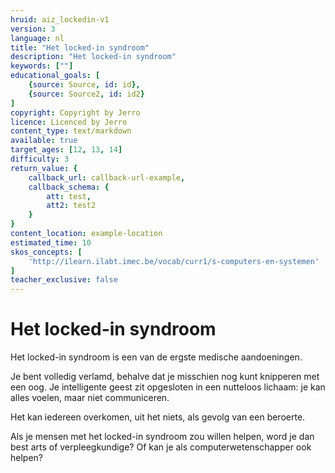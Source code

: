 ```yaml
---
hruid: aiz_lockedin-v1
version: 3
language: nl
title: "Het locked-in syndroom"
description: "Het locked-in syndroom"
keywords: [""]
educational_goals: [
    {source: Source, id: id}, 
    {source: Source2, id: id2}
]
copyright: Copyright by Jerro
licence: Licenced by Jerro
content_type: text/markdown
available: true
target_ages: [12, 13, 14]
difficulty: 3
return_value: {
    callback_url: callback-url-example,
    callback_schema: {
        att: test,
        att2: test2
    }
}
content_location: example-location
estimated_time: 10
skos_concepts: [
    'http://ilearn.ilabt.imec.be/vocab/curr1/s-computers-en-systemen'
]
teacher_exclusive: false
---
```


# Het locked-in syndroom 
Het locked-in syndroom is een van de ergste medische aandoeningen.

Je bent volledig verlamd, behalve dat je misschien nog kunt knipperen met een oog. Je intelligente geest zit opgesloten in een nutteloos lichaam: je kan alles voelen, maar niet communiceren. 

Het kan iedereen overkomen, uit het niets, als gevolg van een beroerte. 

Als je mensen met het locked-in syndroom zou willen helpen, word je dan best arts of verpleegkundige? Of kan je als computerwetenschapper ook helpen? 


